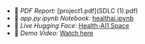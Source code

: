 - 📄 *PDF Report:* [project1.pdf](SDLC (1).pdf)
- 📓 *app.py.ipynb Notebook:* [healthai.ipynb](SDLC.ipynb)
- 🤖 *Live Hugging Face:* [Health-AI1 Space]()
- 🎥 *Demo Video:* [Watch here](https://drive.google.com/file/d/1UkHM2hNGPdaFGs-MmjMqmO6TCDFw-6d5/view?usp=drivesdk)
